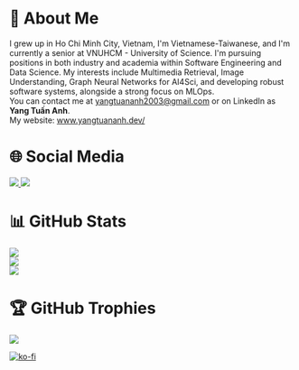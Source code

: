 # 💫 About Me 
I grew up in Ho Chi Minh City, Vietnam, I'm Vietnamese-Taiwanese, and I'm currently a senior at VNUHCM - University of Science. I'm pursuing positions in both industry and academia within Software Engineering and Data Science. My interests include Multimedia Retrieval, Image Understanding, Graph Neural Networks for AI4Sci, and developing robust software systems, alongside a strong focus on MLOps.
<br/>
You can contact me at yangtuananh2003@gmail.com or on LinkedIn as **Yang Tuấn Anh**. <br/>
My website: www.yangtuananh.dev/

# 🌐 Social Media
<a href="https://www.facebook.com/tuananh.yang.73">
  <img src="https://img.shields.io/badge/Facebook-%231877F2.svg?logo=Facebook&logoColor=white" />
</a>

<a href="https://www.linkedin.com/in/yang-tuan-anh-375759218">
  <img src="https://img.shields.io/badge/LinkedIn-%230077B5.svg?logo=linkedin&logoColor=white" />
</a>

# 📊 GitHub Stats
![](https://github-readme-stats.vercel.app/api?username=YangTuanAnh&theme=synthwave&hide_border=false&include_all_commits=false&count_private=false)<br/>
![](https://github-readme-streak-stats.herokuapp.com/?user=YangTuanAnh&theme=synthwave&hide_border=false)<br/>
![](https://github-readme-stats.vercel.app/api/top-langs/?username=YangTuanAnh&theme=synthwave&hide_border=false&include_all_commits=false&count_private=false&layout=compact)

# 🏆 GitHub Trophies
![](https://github-profile-trophy.vercel.app/?username=YangTuanAnh&theme=radical&no-frame=false&no-bg=false&margin-w=4)

[![ko-fi](https://ko-fi.com/img/githubbutton_sm.svg)](https://ko-fi.com/E1E8SIVHI)
